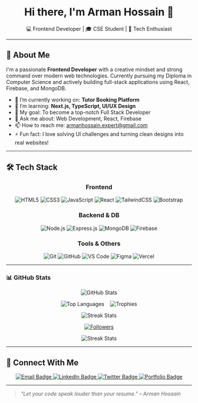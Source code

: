 <h1 align="center">Hi there, I'm Arman Hossain 👋</h1>
<p align="center">
  💻 Frontend Developer | 🎓 CSE Student | 🚀 Tech Enthusiast
</p>

---

## 🚀 About Me

I'm a passionate **Frontend Developer** with a creative mindset and strong command over modern web technologies. 
Currently pursuing my Diploma in Computer Science and actively building full-stack applications using React, Firebase, and MongoDB.

- 🔭 I’m currently working on: **Tutor Booking Platform**
- 🌱 I’m learning: **Next.js, TypeScript, UI/UX Design**
- 🎯 My goal: To become a top-notch Full Stack Developer
- 💬 Ask me about: Web Development, React, Firebase
- 📫 How to reach me: [armanhossain.expert@gmail.com](mailto:armanhossain.expert@gmail.com)
- ⚡ Fun fact: I love solving UI challenges and turning clean designs into real websites!

---

## 🛠 Tech Stack

<div align="center">
  
### Frontend
<p>
  <img src="https://img.shields.io/badge/HTML5-E34F26?logo=html5&logoColor=white" alt="HTML5">
  <img src="https://img.shields.io/badge/CSS3-1572B6?logo=css3&logoColor=white" alt="CSS3">
  <img src="https://img.shields.io/badge/JavaScript-F7DF1E?logo=javascript&logoColor=black" alt="JavaScript">
  <img src="https://img.shields.io/badge/React-61DAFB?logo=react&logoColor=black" alt="React">
  <img src="https://img.shields.io/badge/Tailwind_CSS-38B2AC?logo=tailwind-css&logoColor=white" alt="TailwindCSS">
  <img src="https://img.shields.io/badge/Bootstrap-7952B3?logo=bootstrap&logoColor=white" alt="Bootstrap">
</p>

### Backend & DB
<p>
  <img src="https://img.shields.io/badge/Node.js-339933?logo=node.js&logoColor=white" alt="Node.js">
  <img src="https://img.shields.io/badge/Express.js-000000?logo=express&logoColor=white" alt="Express.js">
  <img src="https://img.shields.io/badge/MongoDB-47A248?logo=mongodb&logoColor=white" alt="MongoDB">
  <img src="https://img.shields.io/badge/Firebase-FFCA28?logo=firebase&logoColor=black" alt="Firebase">
</p>

### Tools & Others
<p>
  <img src="https://img.shields.io/badge/Git-F05032?logo=git&logoColor=white" alt="Git">
  <img src="https://img.shields.io/badge/GitHub-181717?logo=github&logoColor=white" alt="GitHub">
  <img src="https://img.shields.io/badge/VS_Code-007ACC?logo=visual-studio-code&logoColor=white" alt="VS Code">
  <img src="https://img.shields.io/badge/Figma-F24E1E?logo=figma&logoColor=white" alt="Figma">
  <img src="https://img.shields.io/badge/Vercel-000000?logo=vercel&logoColor=white" alt="Vercel">
</p>

</div>

---

### 📊 GitHub Stats

<div align="center" >
  <p align="center">
  <img src="https://github-readme-stats.vercel.app/api?username=ArmanHossainWeb&show_icons=true&count_private=true&theme=tokyonight&hide_border=true" alt="GitHub Stats" />
</p>

<p align="center">
  <img src="https://github-readme-stats.vercel.app/api/top-langs/?username=ArmanHossainWeb&layout=compact&hide_border=true&theme=tokyonight" alt="Top Languages" />
  &nbsp;&nbsp;
  <img src="https://github-profile-trophy.vercel.app/?username=ArmanHossainWeb&theme=gruvbox&no-frame=true" alt="Trophies" />
</p>
</div>

<p align="center">
  <img src="https://github-readme-streak-stats.herokuapp.com/?user=ArmanHossainWeb&theme=dark&hide_border=true" alt="Streak Stats" />
</p>

<p align="center">
  <a href="https://github.com/ArmanHossainWeb"><img src="https://img.shields.io/github/followers/ArmanHossainWeb?label=Follow&style=social" alt="Followers"></a>
</p>

<p align="center">
  <img src="https://github-readme-streak-stats.herokuapp.com/?user=ArmanHossainWeb&theme=dark&hide_border=true" alt="Streak Stats" />
</p>


---


## 🔗 Connect With Me

<p align="center">
  <a href="mailto:armanhossain.expert@gmail.com">
    <img src="https://img.shields.io/badge/Email-D14836?style=for-the-badge&logo=gmail&logoColor=white" alt="Email Badge"/>
  </a>
  <a href="https://www.linkedin.com/in/armanaraf/" target="_blank">
    <img src="https://img.shields.io/badge/LinkedIn-0077B5?style=for-the-badge&logo=linkedin&logoColor=white" alt="LinkedIn Badge"/>
  </a>
  <a href="[YOUR_TWITTER_LINK]" target="_blank">
    <img src="https://img.shields.io/badge/Twitter-1DA1F2?style=for-the-badge&logo=twitter&logoColor=white" alt="Twitter Badge"/>
  </a>
  <a href="[YOUR_PORTFOLIO_LINK]" target="_blank">
    <img src="https://img.shields.io/badge/Portfolio-FF5722?style=for-the-badge&logo=portfolio&logoColor=white" alt="Portfolio Badge"/>
  </a>
</p>

---

> *"Let your code speak louder than your resume." – Arman Hossain*
